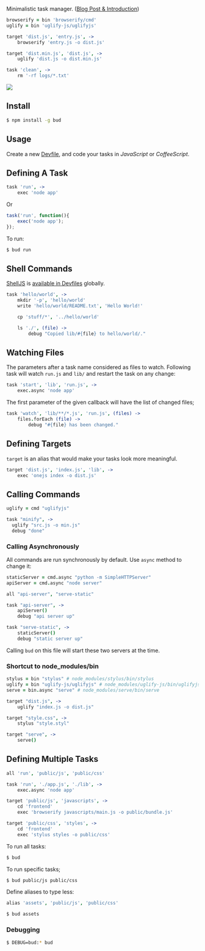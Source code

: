 Minimalistic task manager. ([Blog Post & Introduction](https://medium.com/p/6a4c74b4bd90))

```coffee
browserify = bin 'browserify/cmd'
uglify = bin 'uglify-js/uglifyjs'

target 'dist.js', 'entry.js', ->
    browserify 'entry.js -o dist.js'

target 'dist.min.js', 'dist.js', ->
    uglify 'dist.js -o dist.min.js'

task 'clean', ->
    rm '-rf logs/*.txt'
```

![](https://i.cloudup.com/j1o26XtmRG.png)

## Install

```bash
$ npm install -g bud
```

## Usage

Create a new [Devfile](https://github.com/azer/bud/blob/master/lib/look-up.js),
and code your tasks in *JavaScript* or *CoffeeScript*.

## Defining A Task

```coffee
task 'run', ->
    exec 'node app'
```

Or

```js
task('run', function(){
    exec('node app');
});
```

To run:

```bash
$ bud run
```

## Shell Commands

[ShellJS](https://github.com/arturadib/shelljs) is [available in Devfiles](https://github.com/azer/bud/blob/master/lib/context.js#L30) globally.

```coffee
task 'hello/world', ->
    mkdir '-p', 'hello/world'
    write 'hello/world/README.txt', 'Hello World!'

    cp 'stuff/*', '../hello/world'

    ls './', (file) ->
        debug "Copied lib/#{file} to hello/world/."
```

## Watching Files

The parameters after a task name considered as files to watch.
Following task will watch `run.js` and `lib/` and restart the task on any change:

```coffee
task 'start', 'lib', 'run.js', ->
    exec.async 'node app'
```

The first parameter of the given callback will have the list of changed files;

```coffee
task 'watch', 'lib/**/*.js', 'run.js', (files) ->
    files.forEach (file) ->
        debug "#{file} has been changed."
```

## Defining Targets

`target` is an alias that would make your tasks look more meaningful.

```coffee
target 'dist.js', 'index.js', 'lib', ->
    exec 'onejs index -o dist.js'
```

## Calling Commands

```coffee
uglify = cmd "uglifyjs"

task "minify", ->
  uglify "src.js -o min.js"
  debug "done"
```

### Calling Asynchronously

All commands are run synchronously by default. Use `async` method to change it:

```coffee
staticServer = cmd.async "python -m SimpleHTTPServer"
apiServer = cmd.async "node server"

all "api-server", "serve-static"

task "api-server", ->
    apiServer()
    debug "api server up"

task "serve-static", ->
    staticServer()
    debug "static server up"
```

Calling `bud` on this file will start these two servers at the time.

### Shortcut to node_modules/bin

```coffee
stylus = bin "stylus" # node_modules/stylus/bin/stylus
uglify = bin "uglify-js/uglifyjs" # node_modules/uglify-js/bin/uglifyjs
serve = bin.async "serve" # node_modules/serve/bin/serve

target "dist.js", ->
    uglify "index.js -o dist.js"

target "style.css", ->
    stylus "style.styl"

target "serve", ->
    serve()
```

## Defining Multiple Tasks

```coffee
all 'run', 'public/js', 'public/css'

task 'run', './app.js', './lib', ->
    exec.async 'node app'

target 'public/js', 'javascripts', ->
    cd 'frontend'
    exec 'browserify javascripts/main.js -o public/bundle.js'

target 'public/css', 'styles', ->
    cd 'frontend'
    exec 'stylus styles -o public/css'
```

To run all tasks:

```bash
$ bud
```

To run specific tasks;

```bash
$ bud public/js public/css
```

Define aliases to type less:

```coffee
alias 'assets', 'public/js', 'public/css'
```

```bash
$ bud assets
```

### Debugging

```bash
$ DEBUG=bud:* bud
```
